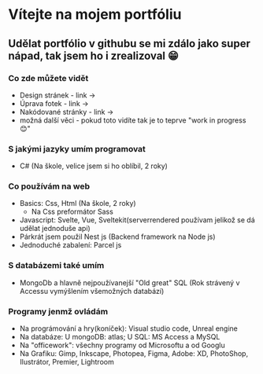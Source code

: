 # Vítejte na mojem portfóliu
## Udělat portfólio v githubu se mi zdálo jako super nápad, tak jsem ho i zrealizoval 😁
### Co zde můžete vidět
* Design stránek - link ->
* Úprava fotek - link ->
* Nakódované stránky - link ->
* možná další věci - pokud toto vidíte tak je to teprve "work in progress 😊"
### S jakými jazyky umím programovat
* C# (Na škole, velice jsem si ho oblíbil, 2 roky)
### Co používám na web
* Basics: Css, Html (Na škole, 2 roky)
  - Na Css preformátor Sass 
* Javascript: Svelte, Vue, Sveltekit(serverrendered používam jelikož se dá udělat jednoduše api)
* Párkrát jsem použil Nest js (Backend framework na Node js)
* Jednoduché zabalení: Parcel js
### S databázemi také umím
* MongoDb a hlavně nejpoužívanejší "Old great" SQL (Rok strávený v Accessu vymýšlením všemožných databází)
### Programy jenmž ovládám
* Na prográmování a hry(koníček): Visual studio code, Unreal engine
* Na databáze: U mongoDB: atlas; U SQL: MS Access a MySQL
* Na "officework": všechny programy od Microsoftu a od Googlu
* Na Grafiku: Gimp, Inkscape, Photopea, Figma, Adobe: XD, PhotoShop, Ilustrátor, Premier, Lightroom
